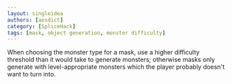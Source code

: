 ```yaml
---
layout: singleidea
authors: [aosdict]
category: [SpliceHack]
tags: [mask, object generation, monster difficulty]
---
```

When choosing the monster type for a mask, use a higher difficulty threshold than it would take to generate monsters; otherwise masks only generate with level-appropriate monsters which the player probably doesn't want to turn into.
